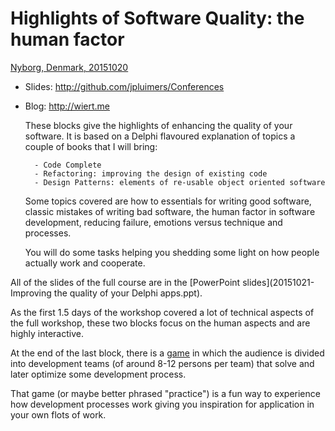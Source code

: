 # Highlights of Software Quality: the human factor

[Nyborg, Denmark, 20151020](http://www.dapug.dk/2015/08/workshop-20.html)

- Slides: <http://github.com/jpluimers/Conferences>
- Blog: <http://wiert.me>

    These blocks give the highlights of enhancing the quality of your software.
    It is based on a Delphi flavoured explanation of topics a couple of books that I will bring:

        - Code Complete
        - Refactoring: improving the design of existing code
        - Design Patterns: elements of re-usable object oriented software

    Some topics covered are how to essentials for writing good software, classic mistakes of writing bad software,
    the human factor in software development, reducing failure, emotions versus technique and processes.

    You will do some tasks helping you shedding some light on how people actually work and cooperate.

All of the slides of the full course are in the [PowerPoint slides](20151021-Improving the quality of your Delphi apps.ppt).

As the first 1.5 days of the workshop covered a lot of technical aspects of the full workshop, these two blocks focus on the human aspects and are highly interactive.

At the end of the last block, there is a [game](Scrum-Game-Paper-Planes.md) in which the audience is divided into development teams (of around 8-12 persons per team) that solve and later optimize some development process.

That game (or maybe better phrased "practice") is a fun way to experience how development processes work giving you inspiration for application in your own flots of work.
